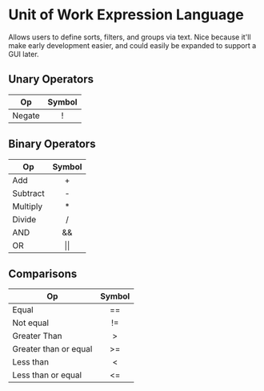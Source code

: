 # Unit of Work Expression Language

Allows users to define sorts, filters, and groups via text. Nice because it'll make early development easier, and could easily be expanded to support a GUI later.

## Unary Operators

|Op|Symbol|
|-|:-:|
|Negate|!|

## Binary Operators

|Op|Symbol|
|-|:-:|
|Add|+|
|Subtract|-|
|Multiply|*|
|Divide|/|
|AND|&&|
|OR|\|\||

## Comparisons

|Op|Symbol|
|-|:-:|
|Equal|==|
|Not equal|!=|
|Greater Than|>|
|Greater than or equal|>=|
|Less than|<|
|Less than or equal|<=|